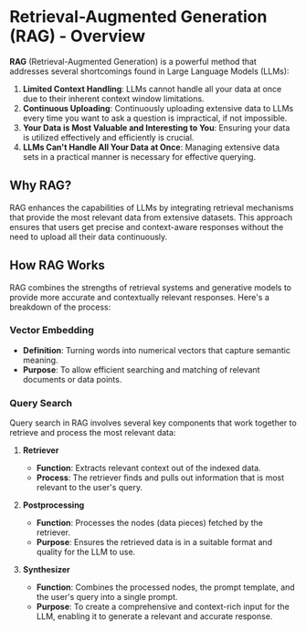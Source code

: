 # Retrieval-Augmented Generation (RAG) - Overview

**RAG** (Retrieval-Augmented Generation) is a powerful method that addresses several shortcomings found in Large Language Models (LLMs):

1. **Limited Context Handling**: LLMs cannot handle all your data at once due to their inherent context window limitations.
2. **Continuous Uploading**: Continuously uploading extensive data to LLMs every time you want to ask a question is impractical, if not impossible.
3. **Your Data is Most Valuable and Interesting to You**: Ensuring your data is utilized effectively and efficiently is crucial.
4. **LLMs Can't Handle All Your Data at Once**: Managing extensive data sets in a practical manner is necessary for effective querying.

## Why RAG?

RAG enhances the capabilities of LLMs by integrating retrieval mechanisms that provide the most relevant data from extensive datasets. This approach ensures that users get precise and context-aware responses without the need to upload all their data continuously.

## How RAG Works

RAG combines the strengths of retrieval systems and generative models to provide more accurate and contextually relevant responses. Here's a breakdown of the process:

### Vector Embedding

- **Definition**: Turning words into numerical vectors that capture semantic meaning.
- **Purpose**: To allow efficient searching and matching of relevant documents or data points.

### Query Search

Query search in RAG involves several key components that work together to retrieve and process the most relevant data:

1. **Retriever**

    - **Function**: Extracts relevant context out of the indexed data.
    - **Process**: The retriever finds and pulls out information that is most relevant to the user's query.

2. **Postprocessing**

    - **Function**: Processes the nodes (data pieces) fetched by the retriever.
    - **Purpose**: Ensures the retrieved data is in a suitable format and quality for the LLM to use.

3. **Synthesizer**

    - **Function**: Combines the processed nodes, the prompt template, and the user's query into a single prompt.
    - **Purpose**: To create a comprehensive and context-rich input for the LLM, enabling it to generate a relevant and accurate response.

<!-- retrieve most relevant data
Augment query with context 
generate response

why rag?
rag is shortcoming found in llms
your data is most valuable and interesting to you
llms cant handle all your data at once
continuous uplaoding your extensive data to llms every time you want to ask it a question is not practical, even if possible


vector embedding turning words into numbers

seerach

Query engine

Retriever : get relevant coontext out of the index
Postprocessing : process the nodes your retriever fetched,before giving them to the LLMS
Synthesizer : combine the processed nodes prompt template and query into a single prompt to the LLM -->